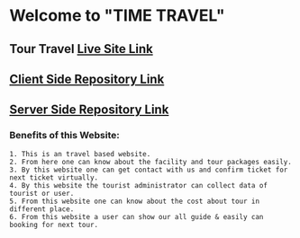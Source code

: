 # Welcome to "TIME TRAVEL"

## Tour Travel [Live Site Link](https://time-travel-sumon6638.web.app/)

## [Client Side Repository Link](https://github.com/sumon6638-sm/time-travel)

## [Server Side Repository Link](https://github.com/sumon6638-sm/time-travel-server)

### Benefits of this Website:
    1. This is an travel based website.
    2. From here one can know about the facility and tour packages easily.
    3. By this website one can get contact with us and confirm ticket for next ticket virtually.
    4. By this website the tourist administrator can collect data of tourist or user.
    5. From this website one can know about the cost about tour in different place.
    6. From this website a user can show our all guide & easily can booking for next tour.
